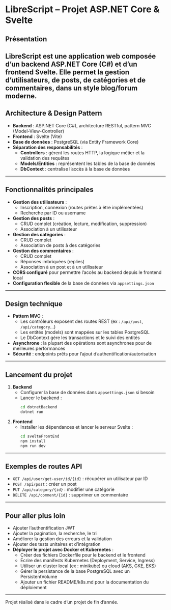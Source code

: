 # LibreScript – Projet ASP.NET Core & Svelte

## Présentation
LibreScript est une application web composée d’un backend ASP.NET Core (C#) et d’un frontend Svelte. Elle permet la gestion d’utilisateurs, de posts, de catégories et de commentaires, dans un style blog/forum moderne.
---
## Architecture & Design Pattern
- **Backend** : ASP.NET Core (C#), architecture RESTful, pattern MVC (Model-View-Controller)
- **Frontend** : Svelte (Vite)
- **Base de données** : PostgreSQL (via Entity Framework Core)
- **Séparation des responsabilités** :
  - **Controllers** : gèrent les routes HTTP, la logique métier et la validation des requêtes
  - **Models/Entities** : représentent les tables de la base de données
  - **DbContext** : centralise l’accès à la base de données
    
---
## Fonctionnalités principales
- **Gestion des utilisateurs** :
  - Inscription, connexion (routes prêtes à être implémentées)
  - Recherche par ID ou username
- **Gestion des posts** :
  - CRUD complet (création, lecture, modification, suppression)
  - Association à un utilisateur
- **Gestion des catégories** :
  - CRUD complet
  - Association de posts à des catégories
- **Gestion des commentaires** :
  - CRUD complet
  - Réponses imbriquées (replies)
  - Association à un post et à un utilisateur
- **CORS configuré** pour permettre l’accès au backend depuis le frontend local
- **Configuration flexible** de la base de données via `appsettings.json`
---
## Design technique
- **Pattern MVC** :
  - Les contrôleurs exposent des routes REST (ex : `/api/post`, `/api/category`...)
  - Les entités (models) sont mappées sur les tables PostgreSQL
  - Le DbContext gère les transactions et le suivi des entités
- **Asynchrone** : la plupart des opérations sont asynchrones pour de meilleures performances
- **Sécurité** : endpoints prêts pour l’ajout d’authentification/autorisation
---
## Lancement du projet
1. **Backend**
   - Configurer la base de données dans `appsettings.json` si besoin
   - Lancer le backend :
     ```bash
     cd dotnetBackend
     dotnet run
     ```
2. **Frontend**
   - Installer les dépendances et lancer le serveur Svelte :
     ```bash
     cd svelteFrontEnd
     npm install
     npm run dev
     ```
---
## Exemples de routes API
- `GET /api/user/get-user/id/{id}` : récupérer un utilisateur par ID
- `POST /api/post` : créer un post
- `PUT /api/category/{id}` : modifier une catégorie
- `DELETE /api/comment/{id}` : supprimer un commentaire
---
## Pour aller plus loin
- Ajouter l’authentification JWT
- Ajouter la pagination, la recherche, le tri
- Améliorer la gestion des erreurs et la validation
- Ajouter des tests unitaires et d’intégration
- **Déployer le projet avec Docker et Kubernetes** :
  - Créer des fichiers Dockerfile pour le backend et le frontend
  - Écrire des manifests Kubernetes (Deployment, Service, Ingress)
  - Utiliser un cluster local (ex : minikube) ou cloud (AKS, GKE, EKS)
  - Gérer la persistance de la base PostgreSQL avec un PersistentVolume
  - Ajouter un fichier README/k8s.md pour la documentation du déploiement

---
Projet réalisé dans le cadre d’un projet de fin d’année.
